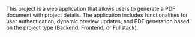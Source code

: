 This project is a web application that allows users to generate a PDF document with project details. The application includes functionalities for user authentication, dynamic preview updates, and PDF generation based on the project type (Backend, Frontend, or Fullstack).